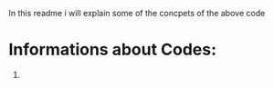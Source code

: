 In this readme i will explain some of the concpets of the above code
# Informations about Codes:
1. 
